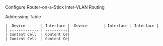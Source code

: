 Configure Router-on-a-Stick Inter-VLAN Routing

Addressing Table

    |  Device       | Interface |  Device       | Interface | Interface |
    | ------------- | ----------|
    | Content Cell  | Content Ce|
    | Content Cell  | Content Ce|

